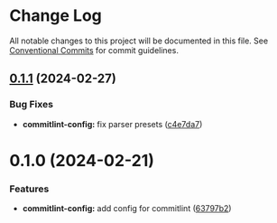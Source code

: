 # Change Log

All notable changes to this project will be documented in this file.
See [Conventional Commits](https://conventionalcommits.org) for commit guidelines.

## [0.1.1](https://github.com/rambler-digital-solutions/rambler-configs/compare/@rambler-tech/commitlint-config@0.1.0...@rambler-tech/commitlint-config@0.1.1) (2024-02-27)

### Bug Fixes

- **commitlint-config:** fix parser presets ([c4e7da7](https://github.com/rambler-digital-solutions/rambler-configs/commit/c4e7da769daa33926e2ba87f208757030e0f2eef))

# 0.1.0 (2024-02-21)

### Features

- **commitlint-config:** add config for commitlint ([63797b2](https://github.com/rambler-digital-solutions/rambler-configs/commit/63797b23360f56655b952d0a379b96a10ea67fc9))
